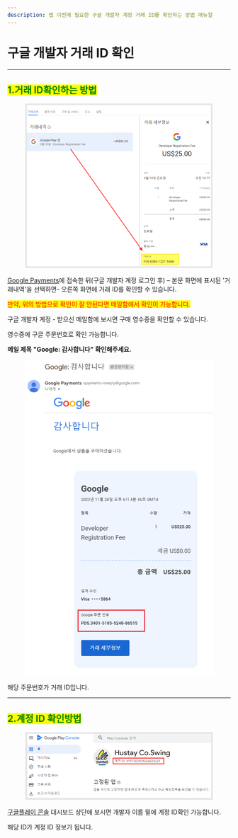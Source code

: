 ```yaml
---
description: 앱 이전에 필요한 구글 개발자 계정 거래 ID를 확인하는 방법 매뉴얼
---
```


# 구글 개발자 거래 ID 확인

***



## <mark style="color:green;">1.거래 ID확인하는 방법</mark>

<figure><img src="../../.gitbook/assets/다운로드.png" alt=""><figcaption></figcaption></figure>

[Google Payments](https://payments.google.com/payments/home)에 접속한 뒤(구글 개발자 계정 로그인 후) – 본문 화면에 표시된 '거래내역'을 선택하면- 오른쪽 화면에 거래 ID를 확인할 수 있습니다.&#x20;



<mark style="color:red;">만약, 위의 방법으로 확인이 잘 안된다면 메일함에서 확인이 가능합니다.</mark>&#x20;

구글 개발자 계정 - 받으신 메일함에 보시면 구매 영수증을 확인할 수 있습니다.&#x20;

영수증에 구글 주문번호로 확인 가능합니다.&#x20;

**메일 제목 "Google: 감사합니다" 확인해주세요.**

<div align="left">

<figure><img src="../../.gitbook/assets/thumbnail_image (1).png" alt=""><figcaption></figcaption></figure>

</div>

해당 주문번호가 거래 ID입니다.

***



## <mark style="color:green;">2.계정 ID 확인방법</mark>

<figure><img src="../../.gitbook/assets/image (55).png" alt=""><figcaption></figcaption></figure>

[구글플레이 콘솔](https://play.google.com/console/u/0/developers) 대시보드 상단에 보시면 개발자 이름 밑에 계정 ID확인 가능합니다.

해당 ID가 계정 ID 정보가 됩니다.&#x20;



